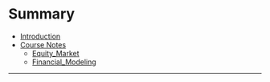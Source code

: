 # Summary

* [Introduction](README.md)
* [Course Notes](Notes/README.md)
    * [Equity\_Market](Notes/Equity_Market.md)
    * [Financial\_Modeling](Notes/Financial_Modeling.md)
---



